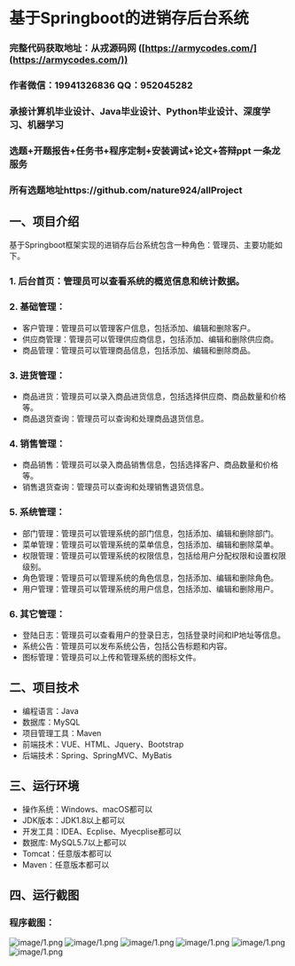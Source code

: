 基于Springboot的进销存后台系统
=
### 完整代码获取地址：从戎源码网 ([https://armycodes.com/](https://armycodes.com/))
### 作者微信：19941326836  QQ：952045282 
### 承接计算机毕业设计、Java毕业设计、Python毕业设计、深度学习、机器学习
### 选题+开题报告+任务书+程序定制+安装调试+论文+答辩ppt 一条龙服务
### 所有选题地址https://github.com/nature924/allProject

一、项目介绍
---
基于Springboot框架实现的进销存后台系统包含一种角色：管理员、主要功能如下。

### 1. 后台首页：管理员可以查看系统的概览信息和统计数据。
### 2. 基础管理：
   - 客户管理：管理员可以管理客户信息，包括添加、编辑和删除客户。
   - 供应商管理：管理员可以管理供应商信息，包括添加、编辑和删除供应商。
   - 商品管理：管理员可以管理商品信息，包括添加、编辑和删除商品。
### 3. 进货管理：
   - 商品进货：管理员可以录入商品进货信息，包括选择供应商、商品数量和价格等。
   - 商品退货查询：管理员可以查询和处理商品退货信息。
### 4. 销售管理：
   - 商品销售：管理员可以录入商品销售信息，包括选择客户、商品数量和价格等。
   - 销售退货查询：管理员可以查询和处理销售退货信息。
### 5. 系统管理：
   - 部门管理：管理员可以管理系统的部门信息，包括添加、编辑和删除部门。
   - 菜单管理：管理员可以管理系统的菜单信息，包括添加、编辑和删除菜单。
   - 权限管理：管理员可以管理系统的权限信息，包括给用户分配权限和设置权限级别。
   - 角色管理：管理员可以管理系统的角色信息，包括添加、编辑和删除角色。
   - 用户管理：管理员可以管理系统的用户信息，包括添加、编辑和删除用户。
### 6. 其它管理：
   - 登陆日志：管理员可以查看用户的登录日志，包括登录时间和IP地址等信息。
   - 系统公告：管理员可以发布系统公告，包括公告标题和内容。
   - 图标管理：管理员可以上传和管理系统的图标文件。







二、项目技术
---
- 编程语言：Java
- 数据库：MySQL
- 项目管理工具：Maven
- 前端技术：VUE、HTML、Jquery、Bootstrap
- 后端技术：Spring、SpringMVC、MyBatis

三、运行环境
---
- 操作系统：Windows、macOS都可以
- JDK版本：JDK1.8以上都可以
- 开发工具：IDEA、Ecplise、Myecplise都可以
- 数据库: MySQL5.7以上都可以
- Tomcat：任意版本都可以
- Maven：任意版本都可以

四、运行截图
---

### 程序截图：
![image/1.png](image/1.png)
![image/1.png](image/2.png)
![image/1.png](image/3.png)
![image/1.png](image/4.png)
![image/1.png](image/5.png)
![image/1.png](image/6.png)



